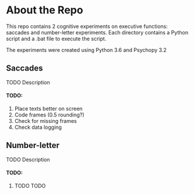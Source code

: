 # About the Repo

This repo contains 2 cognitive experiments on executive functions:
saccades and number-letter experiments.
Each directory contains a Python script and a .bat file to execute the script.

The experiments were created using Python 3.6 and Psychopy 3.2

## Saccades

TODO Description

#### TODO: 

1. Place texts better on screen
2. Code frames (0.5 rounding?)
3. Check for missing frames
4. Check data logging

## Number-letter

TODO Description

#### TODO:

1. TODO TODO
